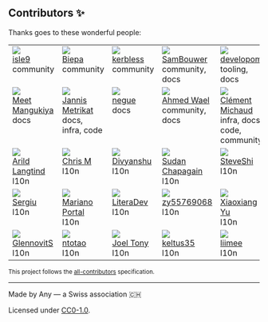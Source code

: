 ## Contributors ✨

Thanks goes to these wonderful people:
<!-- CONTRIBUTORS START -->
<table>
<tbody><tr>
<td valign="top" width="14.285714285714286%"><img src="https://avatars.githubusercontent.com/u/74906541?v=4" /><br /><a href="http://github.com/isle9">isle9</a><br />community</td>
<td valign="top" width="14.285714285714286%"><img src="https://avatars.githubusercontent.com/u/25102748?v=4" /><br /><a href="http://github.com/Biepa">Biepa</a><br />community</td>
<td valign="top" width="14.285714285714286%"><img src="https://avatars.githubusercontent.com/u/32358946?v=4" /><br /><a href="http://github.com/kerbless">kerbless</a><br />community</td>
<td valign="top" width="14.285714285714286%"><img src="https://avatars.githubusercontent.com/u/6918900?v=4" /><br /><a href="http://github.com/SamBouwer">SamBouwer</a><br />community, docs</td>
<td valign="top" width="14.285714285714286%"><img src="https://avatars.githubusercontent.com/u/40858122?v=4" /><br /><a href="http://github.com/developomp">developomp</a><br />tooling, docs</td>
<td valign="top" width="14.285714285714286%"><img src="https://avatars.githubusercontent.com/u/23741?v=4" /><br /><a href="http://github.com/cmars">Casey Marshall</a><br />infra</td>
<td valign="top" width="14.285714285714286%"><img src="https://avatars.githubusercontent.com/u/64768475?v=4" /><br /><a href="http://github.com/TheOne04">TheOne04</a><br />docs</td>
</tr>
<tr>
<td valign="top" width="14.285714285714286%"><img src="https://avatars.githubusercontent.com/u/7620533?v=4" /><br /><a href="http://github.com/meetmangukiya">Meet Mangukiya</a><br />docs</td>
<td valign="top" width="14.285714285714286%"><img src="https://avatars.githubusercontent.com/u/120120832?v=4" /><br /><a href="http://github.com/jmetrikat">Jannis Metrikat</a><br />docs, infra, code</td>
<td valign="top" width="14.285714285714286%"><img src="https://avatars.githubusercontent.com/u/842273?v=4" /><br /><a href="http://github.com/negue">negue</a><br />docs</td>
<td valign="top" width="14.285714285714286%"><img src="https://avatars.githubusercontent.com/u/73046395?v=4" /><br /><a href="http://github.com/ahmedwael216">Ahmed Wael</a><br />community, docs</td>
<td valign="top" width="14.285714285714286%"><img src="https://avatars.githubusercontent.com/u/3193257?v=4" /><br /><a href="http://github.com/clems4ever">Clément Michaud</a><br />infra, docs, code, community</td>
<td valign="top" width="14.285714285714286%"><img src="https://avatars.githubusercontent.com/u/89614359?v=4" /><br /><a href="http://github.com/DaviidSantos">David Santos</a><br />l10n</td>
<td valign="top" width="14.285714285714286%"><img src="https://avatars.githubusercontent.com/u/133522304?v=4" /><br /><a href="http://github.com/zxiilw63">Steve Shi</a><br />l10n</td>
</tr>
<tr>
<td valign="top" width="14.285714285714286%"><img src="https://avatars.githubusercontent.com/u/90274?v=4" /><br /><a href="http://github.com/langtind">Arild Langtind</a><br />l10n</td>
<td valign="top" width="14.285714285714286%"><img src="https://avatars.githubusercontent.com/u/9105777?v=4" /><br /><a href="http://github.com/chrtz">Chris M</a><br />l10n</td>
<td valign="top" width="14.285714285714286%"><img src="https://avatars.githubusercontent.com/u/102881866?v=4" /><br /><a href="http://github.com/div3xi">Divyanshu</a><br />l10n</td>
<td valign="top" width="14.285714285714286%"><img src="https://avatars.githubusercontent.com/u/101015050?v=4" /><br /><a href="http://github.com/SudanChapagain">Sudan Chapagain</a><br />l10n</td>
<td valign="top" width="14.285714285714286%"><img src="https://avatars.githubusercontent.com/u/138191911?v=4" /><br /><a href="http://github.com/lpgneg19">SteveShi</a><br />l10n</td>
<td valign="top" width="14.285714285714286%"><img src="https://avatars.githubusercontent.com/u/91522027?v=4" /><br /><a href="http://github.com/lsilberstein">Linus Silberstein</a><br />l10n</td>
<td valign="top" width="14.285714285714286%"><img src="https://avatars.githubusercontent.com/u/32552207?v=4" /><br /><a href="http://github.com/dev23jjl">James</a><br />l10n</td>
</tr>
<tr>
<td valign="top" width="14.285714285714286%"><img src="https://avatars.githubusercontent.com/u/4825638?v=4" /><br /><a href="http://github.com/SergiuCip">Sergiu</a><br />l10n</td>
<td valign="top" width="14.285714285714286%"><img src="https://avatars.githubusercontent.com/u/67043011?v=4" /><br /><a href="http://github.com/devsiderio">Mariano Portal</a><br />l10n</td>
<td valign="top" width="14.285714285714286%"><img src="https://avatars.githubusercontent.com/u/83702940?v=4" /><br /><a href="http://github.com/LiteraDev">LiteraDev</a><br />l10n</td>
<td valign="top" width="14.285714285714286%"><img src="https://avatars.githubusercontent.com/u/29294137?v=4" /><br /><a href="http://github.com/zy55769068">zy55769068</a><br />l10n</td>
<td valign="top" width="14.285714285714286%"><img src="https://avatars.githubusercontent.com/u/14030549?v=4" /><br /><a href="http://github.com/hit-lacus">Xiaoxiang Yu</a><br />l10n</td>
<td valign="top" width="14.285714285714286%"><img src="https://avatars.githubusercontent.com/u/10602386?v=4" /><br /><a href="http://github.com/DiSonDS">Dmitry S.</a><br />l10n</td>
<td valign="top" width="14.285714285714286%"><img src="https://avatars.githubusercontent.com/u/16141040?v=4" /><br /><a href="http://github.com/Shampra">Shampra</a><br />l10n</td>
</tr>
<tr>
<td valign="top" width="14.285714285714286%"><img src="https://avatars.githubusercontent.com/u/4324351?v=4" /><br /><a href="http://github.com/GlennovitS">GlennovitS</a><br />l10n</td>
<td valign="top" width="14.285714285714286%"><img src="https://avatars.githubusercontent.com/u/14041334?v=4" /><br /><a href="http://github.com/ntotao">ntotao</a><br />l10n</td>
<td valign="top" width="14.285714285714286%"><img src="https://avatars.githubusercontent.com/u/95355656?v=4" /><br /><a href="http://github.com/jay-tau">Joel Tony</a><br />l10n</td>
<td valign="top" width="14.285714285714286%"><img src="https://avatars.githubusercontent.com/u/21008054?v=4" /><br /><a href="http://github.com/keltus35">keltus35</a><br />l10n</td>
<td valign="top" width="14.285714285714286%"><img src="https://avatars.githubusercontent.com/u/70614549?v=4" /><br /><a href="http://github.com/liimee">liimee</a><br />l10n</td>
<td valign="top" width="14.285714285714286%"><img src="https://avatars.githubusercontent.com/u/141432674?v=4" /><br /><a href="http://github.com/Hanssium">Hanssium</a><br />l10n</td>
</tr>
</tbody>
</table>
<!-- CONTRIBUTORS END -->

<sub>This project follows the [all-contributors](https://github.com/all-contributors/all-contributors) specification.</sub>

---
Made by Any — a Swiss association 🇨🇭

Licensed under [CC0-1.0](./LICENSE.md).
